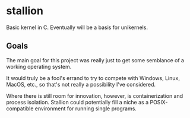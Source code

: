 # stallion
Basic kernel in C. Eventually will be a basis for unikernels.

## Goals
The main goal for this project was really just to get some
semblance of a working operating system.

It would truly be a fool's errand to try to compete with Windows,
Linux, MacOS, etc., so that's not really a possibility I've considered.

Where there is still room for innovation, however, is containerization
and process isolation. Stallion could potentially fill a niche as a
POSIX-compatible environment for running single programs.
